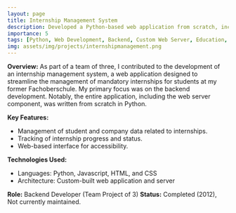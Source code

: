 ```yaml
---
layout: page
title: Internship Management System
description: Developed a Python-based web application from scratch, including a custom web server, to manage mandatory student internships for a Fachoberschule.
importance: 5
tags: [Python, Web Development, Backend, Custom Web Server, Education, Tooling, School Project]
img: assets/img/projects/internshipmanagement.png
---
```


**Overview:**
As part of a team of three, I contributed to the development of an internship management system, a web application designed to streamline the management of mandatory internships for students at my former Fachoberschule. My primary focus was on the backend development. Notably, the entire application, including the web server component, was written from scratch in Python.

**Key Features:**
*   Management of student and company data related to internships.
*   Tracking of internship progress and status.
*   Web-based interface for accessibility.

**Technologies Used:**
*   Languages: Python, Javascript, HTML, and CSS
*   Architecture: Custom-built web application and server

**Role:** Backend Developer (Team Project of 3)
**Status:** Completed (2012), Not currently maintained.
